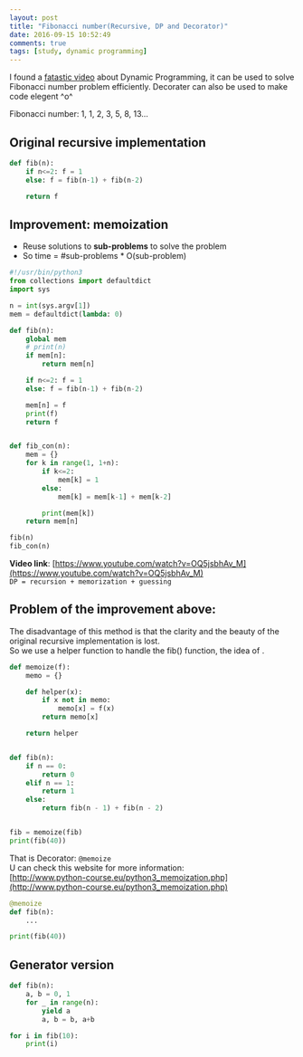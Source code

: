 ```yaml
---
layout: post
title: "Fibonacci number(Recursive, DP and Decorator)"
date: 2016-09-15 10:52:49
comments: true
tags: [study, dynamic programming]
---
```


I found a [fatastic video](https://www.youtube.com/watch?v=OQ5jsbhAv_M) about Dynamic Programming, it can be used to solve Fibonacci number problem efficiently. Decorater can also be used to make code elegent ^o^      

<!--more-->


Fibonacci number: 1, 1, 2, 3, 5, 8, 13...

## Original recursive implementation
``` python
def fib(n):
    if n<=2: f = 1
    else: f = fib(n-1) + fib(n-2)

    return f
```



## Improvement: memoization
- Reuse solutions to **sub-problems** to solve the problem    
- So time = #sub-problems * O(sub-problem)     
``` python
#!/usr/bin/python3
from collections import defaultdict
import sys

n = int(sys.argv[1])
mem = defaultdict(lambda: 0)

def fib(n):
    global mem
    # print(n)
    if mem[n]:
        return mem[n]

    if n<=2: f = 1
    else: f = fib(n-1) + fib(n-2)

    mem[n] = f
    print(f)
    return f


def fib_con(n):
    mem = {}
    for k in range(1, 1+n):
        if k<=2:
            mem[k] = 1
        else:
            mem[k] = mem[k-1] + mem[k-2]

        print(mem[k])
    return mem[n]

fib(n)
fib_con(n)

```
**Video link**: [https://www.youtube.com/watch?v=OQ5jsbhAv_M](https://www.youtube.com/watch?v=OQ5jsbhAv_M)    
`DP = recursion + memorization + guessing`   


## Problem of the improvement above:
The disadvantage of this method is that the clarity and the beauty of the original recursive implementation is lost.     
So we use a helper function to handle the fib() function, the idea of .    
``` python
def memoize(f):
    memo = {}

    def helper(x):
        if x not in memo:
            memo[x] = f(x)
        return memo[x]

    return helper


def fib(n):
    if n == 0:
        return 0
    elif n == 1:
        return 1
    else:
        return fib(n - 1) + fib(n - 2)


fib = memoize(fib)
print(fib(40))
```
That is Decorator: `@memoize`      
U can check this website for more information:    
[http://www.python-course.eu/python3_memoization.php](http://www.python-course.eu/python3_memoization.php)   
``` python
@memoize
def fib(n):
    ...

print(fib(40))
```


## Generator version
```python
def fib(n):
    a, b = 0, 1
    for _ in range(n):
        yield a
        a, b = b, a+b

for i in fib(10):
    print(i)
```
